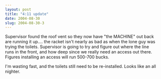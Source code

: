```yaml
---
layout: post
title: "4:11 update"
date: 2004-08-30
slug: 2004-08-30-3
---
```


Supervisor found the roof vent so they now have &quot;the MACHINE&quot; out back are running it up.... the racket isn&apos;t nearly as bad as when the lone guy was trying the toilets.  Supervisor is going to try and figure out where the line runs in the front, and how deep since we really need an access out there.  Figures installing an access will run 500-700 bucks.  

I&apos;m wasting fast, and the toilets still need to be re-installed.  Looks like an all nighter.

